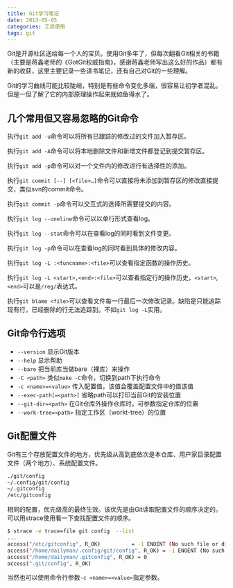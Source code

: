```yaml
---
title: Git学习笔记
date: 2013-05-05
categories: 工具使用
tags: git
---
```

Git是开源社区送给每一个人的宝贝。使用Git多年了，但每次翻看Git相关的书籍（主要是蒋鑫老师的《GotGit权威指南》，感谢蒋鑫老师写出这么好的作品）都有新的收获，这里主要记录一些读书笔记，还有自己对Git的一些理解。
<!--more-->


Git的学习曲线可能比较陡峭，特别是有些命令变化多端，很容易让初学者混乱。但是一但了解了它的内部原理操作起来就如鱼得水了。

## 几个常用但又容易忽略的Git命令
执行`git add -u`命令可以将所有已跟踪的修改过的文件加入暂存区。

执行`git add -A`命令可以将本地删除文件和新增文件都登记到提交暂存区。

执行`git add -p`命令可以对一个文件内的修改进行有选择性的添加。

执行`git commit [--] [<file>…​]`命令可以直接将未添加到暂存区的修改直接提交，类似svn的commit命令。

执行`git commit -p`命令可以交互式的选择所需要提交的内容。

执行`git log --oneline`命令可以以单行形式查看log。

执行`git log --stat`命令可以在查看log的同时看到文件变更。

执行`git log -p`命令可以在查看log的同时看到具体的修改内容。

执行`git log -L :<funcname>:<file>`可以查看指定函数的操作历史。

执行`git log -L <start>,<end>:<file>`可以查看指定行的操作历史，`<start>`, `<end>`可以是`/reg/`表达式。

执行`git blame <file>`可以查看文件每一行最后一次修改记录。缺陷是只能追踪现有行，已经删除的行无法追踪到。不如`git log -L`实用。

## Git命令行选项

- `--version` 显示Git版本
- `--help` 显示帮助
- `--bare` 把当前库当做bare（裸库）来操作
- `-C <path>` 类似`make -C`命令，切换到path下执行命令
- `-c <name>=<value>` 传入配置值，该值会覆盖配置文件中的值该值
- `--exec-path[=<path>]` 省略path可以打印当前Git的安装位置
- `--git-dir=<path>` 在Git仓库外操作仓库时，可参数指定仓库的位置
- `--work-tree=<path>` 指定工作区（workt-tree）的位置

## Git配置文件
Git有三个存放配置文件的地方，优先级从高到底依次是本仓库、用户家目录配置文件（两个地方）、系统配置文件。
```bash
./git/config
~/.config/git/config
~/.gitconfig
/etc/gitconfig
```
相同的配置，优先级高的最终生效。该优先是由Git读取配置文件的顺序决定的。可以用strace使用看一下查找配置文件的顺序。
```bash
$ strace -e trace=file git config  --list
...
access("/etc/gitconfig", R_OK)          = -1 ENOENT (No such file or directory)
access("/home/dailyman/.config/git/config", R_OK) = -1 ENOENT (No such file or directory)
access("/home/dailyman/.gitconfig", R_OK) = 0
access(".git/config", R_OK) 
```

当然也可以使用命令行参数`-c <name>=<value>`指定参数。